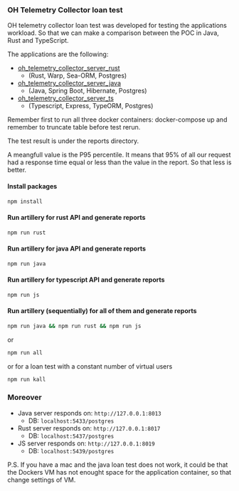 ### OH Telemetry Collector loan test

OH telemetry collector loan test was developed for testing the applications workload. So that we can make a comparison between the POC in Java, Rust and TypeScript.

The applications are the following:

- [oh_telemetry_collector_server_rust](https://github.com/goto-eof/oh_telemetry_collector_server_rust) 
    - (Rust, Warp, Sea-ORM, Postgres)
- [oh_telemetry_collector_server_java](https://github.com/goto-eof/oh_telemetry_collector_server_java) 
    - (Java, Spring Boot, Hibernate, Postgres)
- [oh_telemetry_collector_server_ts](https://github.com/goto-eof/oh_telemetry_collector_server_ts) 
    - (Typescript, Express, TypeORM, Postgres)

Remember first to run all three docker containers: docker-compose up and remember to truncate table before test rerun.

The test result is under the reports directory. 

A meangfull value is the P95 percentile. It means that 95% of all our request had a response time equal or less than the value in the report. So that less is better.


#### Install packages

```bash
npm install
```

#### Run artillery for rust API and generate reports

```bash
npm run rust
```

#### Run artillery for java API and generate reports

```bash
npm run java
```

#### Run artillery for typescript API and generate reports

```bash
npm run js
```

#### Run artillery (sequentially) for all of them and generate reports

```bash
npm run java && npm run rust && npm run js
```

or 

```bash
npm run all
```

or  for a loan test with a constant number of virtual users

```bash
npm run kall
```


### Moreover

- Java server responds on: `http://127.0.0.1:8013`
    - DB: `localhost:5433/postgres`
- Rust server responds on: `http://127.0.0.1:8017`
    - DB: `localhost:5437/postgres`
- JS server responds on: `http://127.0.0.1:8019`
    - DB: `localhost:5439/postgres`


P.S. If you have a mac and the java loan test does not work, it could be that the Dockers VM has not enought space for the application container, so that change settings of VM. 
